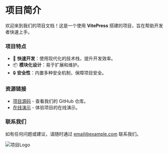 # 项目简介

欢迎来到我们的项目文档！这是一个使用 **VitePress** 搭建的项目，旨在帮助开发者快速上手。

### 项目特点

- 🚀 **快速开发**：使用现代化的技术栈，提升开发效率。
- 📦 **模块化设计**：易于扩展和维护。
- 🔒 **安全性**：内置多种安全机制，保障项目安全。

### 资源链接

- [项目源码](https://github.com/your-repo) - 查看我们的 GitHub 仓库。
- [在线演示](https://your-demo-link.com) - 体验项目的在线演示。

### 联系我们

如有任何问题或建议，请随时通过 [email@example.com](mailto:email@example.com) 联系我们。

![项目Logo](./path/to/logo.png) 